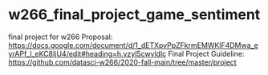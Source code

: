 # w266_final_project_game_sentiment
final project for w266
Proposal: https://docs.google.com/document/d/1_dETXpvPpZFkrmEMWKlF4DMwa_eyrAPf_l_eKC8IjU4/edit#heading=h.yzyl5cwyldlc
Final Project Guideline: https://github.com/datasci-w266/2020-fall-main/tree/master/project
